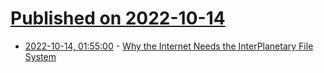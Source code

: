 # [Published on 2022-10-14](index.md)

* [2022-10-14, 01:55:00](https://soylentnews.org/article.pl?sid=22/10/13/0159206&from=rss) - [Why the Internet Needs the InterPlanetary File System](https://soylentnews.org/article.pl?sid=22/10/13/0159206&from=rss)
